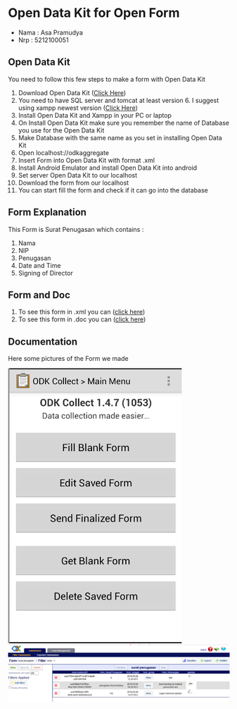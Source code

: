 # Open Data Kit for Open Form 

* Nama : Asa Pramudya
* Nrp : 5212100051

## Open Data Kit

You need to follow this few steps to make a form with Open Data Kit

 1. Download Open Data Kit ([Click Here][2])
 2. You need to have SQL server and tomcat at least version 6. I suggest using xampp newest version ([Click Here][2])
 3. Install Open Data Kit and Xampp in your PC or laptop
 4. On Install Open Data Kit make sure you remember the name of Database you use for the Open Data Kit
 5. Make Database with the same name as you set in installing Open Data Kit
 6. Open localhost://odkaggregate
 7. Insert Form into Open Data Kit with format .xml 
 8. Install Android Emulator and install Open Data Kit into android
 9. Set server Open Data Kit to our localhost 
 10. Download the form from our localhost
 11. You can start fill the form and check if it can go into the database


## Form Explanation
This Form is Surat Penugasan which contains :

 1. Nama
 2. NIP
 3. Penugasan
 4. Date and Time
 5. Signing of Director


## Form and Doc

 1. To see this form in .xml you can ([click here][3])
 2. To see this form in .doc you can ([click here][4])


## Documentation
Here some pictures of the Form we made


 ![SS ODK][img1]
 ![SS ODK][img2]
     
 [1]: https://opendatakit.org/downloads/
 [2]: https://www.apachefriends.org/download.html
 [3]: https://github.com/asavizard/TOST/blob/master/form%20penugasan.xml
 [4]: https://github.com/asavizard/TOST/blob/master/letter.doc
 [img1]: /gambar/tampilan%20app.PNG "SS ODK"
 [img2]: /gambar/hasil.PNG "SS ODK"
